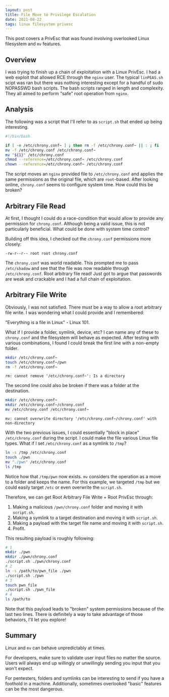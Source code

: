 ```yaml
---
layout: post
title: File Move to Privilege Escalation
date: 2021-08-22
tags: linux filesystem privesc
---
```


This post covers a PrivEsc that was found involving overlooked Linux filesystem and `mv` features.

## Overview

I was trying to finish up a chain of exploitation with a Linux PrivEsc. I had a web exploit that allowed RCE through the `nginx` user.
The typical `linPEAS.sh` scipt was ran but there was nothing interesting except for a handful of sudo NOPASSWD bash scripts.
The bash scripts ranged in length and complexity. They all aimed to perform "safe" root operation from `nginx`.

## Analysis

The following was a script that I'll refer to as `script.sh` that ended up being interesting.

```sh
#!/bin/bash

if [ -e /etc/chrony.conf~ ] ; then rm -f /etc/chrony.conf~ || : ; fi
mv -f /etc/chrony.conf /etc/chrony.conf~
mv "${1}" /etc/chrony.conf
chmod --reference=/etc/chrony.conf~ /etc/chrony.conf
chown --reference=/etc/chrony.conf~ /etc/chrony.conf
```

The script moves an `nginx` provided file to `/etc/chrony.conf` and applies the same permissions as the original file, which are `root`-based.
After looking online, `chrony.conf` seems to configure system time. How could this be broken?

## Arbitrary File Read

At first, I thought I could do a race-condition that would allow to provide any permission for `chrony.conf`.
Although being a valid issue, this is not particularly beneficial. What could be done with system time control?

Building off this idea, I checked out the `chrony.conf` permissions more closely:

```
-rw-r--r-- root root chrony.conf
```

The `chrony.conf` was world readable. This prompted me to pass `/etc/shadow` and see that the file was now readable through `/etc/chrony.conf`.
Root arbitrary file read! Just got to argue that passwords are weak and crackable and I had a full chain of exploitation.

## Arbitrary File Write

Obviously, I was not satisfied. There must be a way to allow a root arbitrary file write. I was wondering what I could provide and I remembered:

"Everything is a file in Linux" - Linux 101.

What if I provide a folder, symlink, device, etc? I can name any of these to `chrony.conf` and the filesystem will behave as expected.
After testing with various combinations, I found I could break the first line with a non-empty folder.

```sh
mkdir /etc/chrony.conf~
touch /etc/chrony.conf~/pwn
rm -f /etc/chrony.conf~
```
```
rm: cannot remove '/etc/chrony.conf~': Is a directory
```

The second line could also be broken if there was a folder at the destination.

```sh
mkdir /etc/chrony.conf~
mkdir /etc/chrony.conf~/chrony.conf
mv /etc/chrony.conf /etc/chrony.conf~
```
```
mv: cannot overwrite directory '/etc/chrony.conf~/chrony.conf' with non-directory
```

With the two previous issues, I could essentially "block in place" `/etc/chrony.conf` during the script. I could make the file various Linux file types.
What if I set `/etc/chrony.conf` as a symlink to `/tmp`?

```sh
ln -s /tmp /etc/chrony.conf
touch ./pwn
mv "./pwn" /etc/chrony.conf
ls /tmp
```

Notice how that `/tmp/pwn` now exists. `mv` considers the operation as a move to a folder and keeps the name.
For this example, we targeted `/tmp` but we could easily target `/etc` or even overwrite the `script.sh`.

Therefore, we can get Root Arbitrary File Write + Root PrivEsc through:

1) Making a malicious `/pwn/chrony.conf` folder and moving it with `script.sh`.
2) Making a symlink to a target destination and moving it with `script.sh`.
3) Making a payload with the target file name and moving it with `script.sh`.
4) Profit.

This resulting payload is roughly following:

```sh
# 1
mkdir ./pwn
mkdir ./pwn/chrony.conf
./script.sh ./pwn/chrony.conf
# 2
ln -s /path/to/pwn_file ./pwn
./script.sh ./pwn
# 3
touch pwn_file
./script.sh ./pwn_file
# 4
ls /path/to
```

Note that this payload leads to "broken" system permissions because of the last two lines.
There is definitely a way to take advantage of those behaviors, I'll let you explore!

## Summary

Linux and `mv` can behave unpredictably at times.

For developers, make sure to validate user input files no matter the source.
Users will always end up willingly or unwillingly sending you input that you won't expect.

For pentesters, folders and symlinks can be interesting to send if you have a foothold in a machine.
Additionally, sometimes overlooked "basic" features can be the most dangerous.
